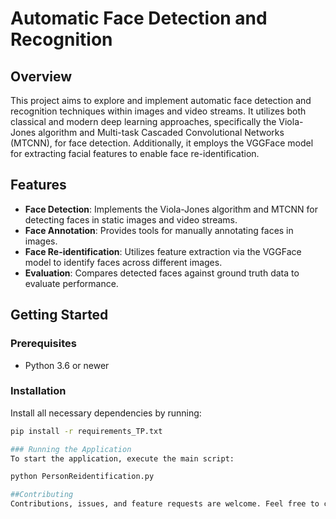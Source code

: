 # Automatic Face Detection and Recognition

## Overview
This project aims to explore and implement automatic face detection and recognition techniques within images and video streams. It utilizes both classical and modern deep learning approaches, specifically the Viola-Jones algorithm and Multi-task Cascaded Convolutional Networks (MTCNN), for face detection. Additionally, it employs the VGGFace model for extracting facial features to enable face re-identification.

## Features
- **Face Detection**: Implements the Viola-Jones algorithm and MTCNN for detecting faces in static images and video streams.
- **Face Annotation**: Provides tools for manually annotating faces in images.
- **Face Re-identification**: Utilizes feature extraction via the VGGFace model to identify faces across different images.
- **Evaluation**: Compares detected faces against ground truth data to evaluate performance.

## Getting Started
### Prerequisites
- Python 3.6 or newer

### Installation
Install all necessary dependencies by running:
```sh
pip install -r requirements_TP.txt

### Running the Application
To start the application, execute the main script:

python PersonReidentification.py

##Contributing
Contributions, issues, and feature requests are welcome. Feel free to check [issues page](https://github.com/nizarzerouale/Automatic-Face-Detection-and-Recognition/issues) if you want to contribute.




